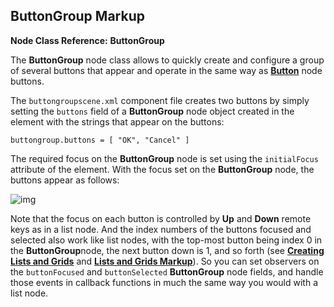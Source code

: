 ## ButtonGroup Markup

**Node Class Reference:** **ButtonGroup**

The **ButtonGroup** node class allows to quickly create and configure a group  of several buttons that appear and operate in the same way as [**Button**](https://github.com/rokudev/samples/tree/master/ux%20components/widgets) node buttons.

The `buttongroupscene.xml` component file creates two buttons by simply setting the `buttons` field of a **ButtonGroup** node object created in the **<children>** element with the strings that appear on the buttons:

```
buttongroup.buttons = [ "OK", "Cancel" ]
```
The required focus on the **ButtonGroup** node is set using the `initialFocus` attribute of the **<component>** element. With the focus set on the **ButtonGroup** node, the buttons appear as follows:

![img](https://sdkdocs.roku.com/download/attachments/4262981/buttongroupdoc.jpg?version=3&modificationDate=1472838052461&api=v2)

Note that the focus on each button is controlled by **Up** and **Down** remote keys as in a list node. And the index numbers of the buttons focused and selected also work like list nodes, with the top-most button being index 0 in the **ButtonGroup**node, the next button down is 1, and so forth (see [**Creating Lists and Grids**](https://developer.roku.com/docs/references/api-index/scenegraph/list-and-grid-nodes/overview.md) and [**Lists and Grids Markup**](https://github.com/rokudev/samples/tree/master/ux%20components/lists%20and%20grids)). So you can set observers on the `buttonFocused` and `buttonSelected` **ButtonGroup** node fields, and handle those events in callback functions in much the same way you would with a list node.